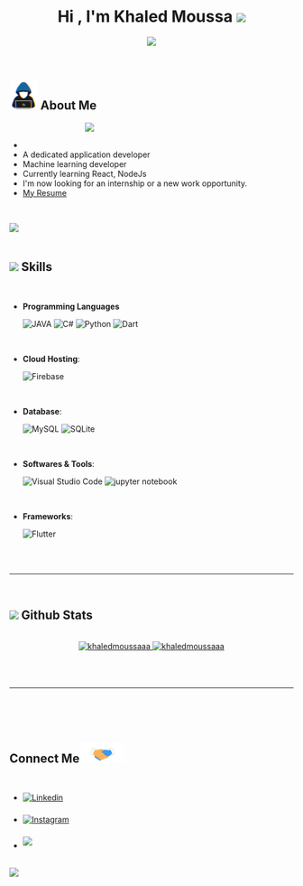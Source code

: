 
<h1 align="center"><b>Hi , I'm Khaled Moussa </b><img src="https://media.giphy.com/media/hvRJCLFzcasrR4ia7z/giphy.gif" width="35"></h1>

<p align="center">
  <a href="https://github.com/DenverCoder1/readme-typing-svg"><img src="https://readme-typing-svg.herokuapp.com?font=Time+New+Roman&color=cyan&size=25&center=true&vCenter=true&width=600&height=100&lines=Hello+Everyone;"></a>
</p>

<br>



## <picture><img src = "https://github.com/0xAbdulKhalid/0xAbdulKhalid/raw/main/assets/mdImages/about_me.gif" width = 50px></picture> **About Me**
	
<picture> <img align="right" src="https://media.giphy.com/media/qgQUggAC3Pfv687qPC/giphy.gif" width = 370px></picture>


<br>


- 
- A dedicated application developer
- Machine learning developer
- Currently learning React, NodeJs
- I'm now looking for an internship or a new work opportunity.
- [My Resume](https://read.cv/khaledmoussa)


<br>


<img src="https://user-images.githubusercontent.com/73097560/115834477-dbab4500-a447-11eb-908a-139a6edaec5c.gif"><br><br>

## <img src="https://media2.giphy.com/media/QssGEmpkyEOhBCb7e1/giphy.gif?cid=ecf05e47a0n3gi1bfqntqmob8g9aid1oyj2wr3ds3mg700bl&rid=giphy.gif" width ="25"><b> Skills</b>
<br>

<p align="center">

- **Programming Languages**
    
    ![JAVA](https://img.shields.io/badge/java-%23ED8B00.svg?&style=for-the-badge&logo=java&logoColor=white)
    ![C#](https://img.shields.io/badge/c%20-%2300599C.svg?&style=for-the-badge&logo=c&logoColor=white)
    ![Python](https://img.shields.io/badge/Python%20-%2314354C.svg?style=for-the-badge&logo=python&logoColor=white)
    ![Dart](https://img.shields.io/badge/dart-%230175C2.svg?&style=for-the-badge&logo=dart&logoColor=white)

<br>

- **Cloud Hosting**:

    ![Firebase](https://img.shields.io/badge/firebase%20-%23039BE5.svg?&style=for-the-badge&logo=firebase)
    
<br>
  
- **Database**:
  
    ![MySQL](https://img.shields.io/badge/mysql-%2300f.svg?&style=for-the-badge&logo=mysql&logoColor=white)
    ![SQLite](https://img.shields.io/badge/sqlite-%2307405e.svg?&style=for-the-badge&logo=sqlite&logoColor=white)
    
<br>

- **Softwares & Tools**:
  
    ![Visual Studio Code](https://img.shields.io/badge/Visual%20Studio%20Code-0078d7.svg?style=for-the-badge&logo=visual-studio-code&logoColor=white)
    ![jupyter notebook](https://img.shields.io/badge/Jupyter%20-%23F37626.svg?&style=for-the-badge&logo=Jupyter&logoColor=white)


<br>

- **Frameworks**:

    ![Flutter](https://img.shields.io/badge/Flutter%20-%2302569B.svg?&style=for-the-badge&logo=Flutter&logoColor=white)


</p>

<br>
<br>

-----

<br>


## <img src="https://media.giphy.com/media/iY8CRBdQXODJSCERIr/giphy.gif" width="35"><b> Github Stats </b>
<br>

<div align="center">

<a href="https://github.com/0xabdulkhalid/">
  <img src="https://github-readme-stats.vercel.app/api?username=khaledmoussaaa&show_icons=true&line_height=20&title_color=7A7ADB&icon_color=2234AE&text_color=D3D3D3&bg_color=0,000000,130F40" width="450"
       alt="khaledmoussaaa"/>
  <img src="https://github-readme-stats.vercel.app/api/top-langs?username=khaledmoussaaa&show_icons=true&line_height=20&title_color=7A7ADB&icon_color=2234AE&text_color=D3D3D3&bg_color=0,000000,130F40" width="450"
       alt="khaledmoussaaa"/>
</a>
</div>

<br>
<br>
<br>

-----

<br>
<br>
<br>

## <b> Connect Me</b><img src="https://github.com/0xAbdulKhalid/0xAbdulKhalid/raw/main/assets/mdImages/handshake.gif" width ="80">
<br>
<div align='left'>

<ul>

<li>
<a href="https://www.linkedin.com/in/khaled-moussa-95375b276" target="_blank">
<img src="https://img.shields.io/badge/linkedin:  Khaled Moussa-%2300acee.svg?color=405DE6&style=for-the-badge&logo=linkedin&logoColor=white" alt=Linkedin style="margin-bottom: 5px;"/>
</a>
</li>

<br>

<li>
<a href="https://www.facebook.com/KhaledMousssaa?mibextid=LQQJ4d" target="_blank">
<img src="https://img.shields.io/badge/instagram:  KhalidMoussaa-%2300acee.svg?&style=for-the-badge&logo=Instagram&logoColor=white" alt=Instagram style="margin-bottom: 5px;"/>
</a>
</li>

<br>

<li>
<a href="mailto:khaledmoussa909@gmail.com" target="_blank">
<img src="https://img.shields.io/badge/gmail:  Khaled Moussa-%23EA4335.svg?style=for-the-badge&logo=gmail&logoColor=white" t=Email style="margin-bottom: 5px;" />
</a>
</li>
	
</ul>
</div>

<br>
<img src="https://user-images.githubusercontent.com/73097560/115834477-dbab4500-a447-11eb-908a-139a6edaec5c.gif">
<br>
<br>
<br>

<div align='center'>


</div>
<br>
